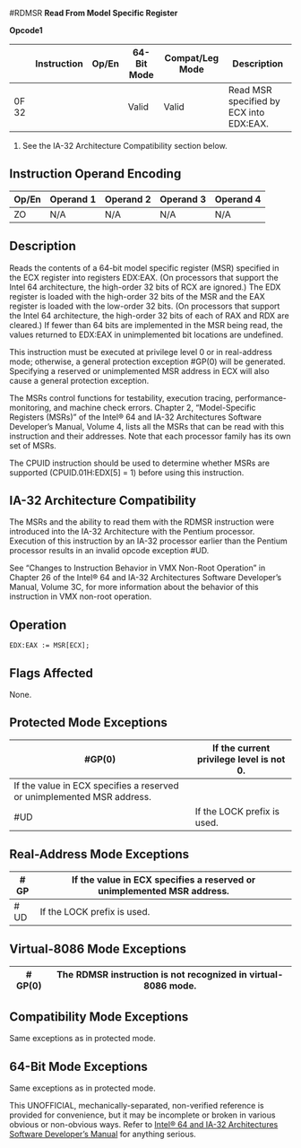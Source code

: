 #RDMSR
**Read From Model Specific Register**

**Opcode1**

|       | Instruction | Op/En | 64-Bit Mode | Compat/Leg Mode | Description                             |
| ----- | ----------- | ----- | ----------- | --------------- | --------------------------------------- |
| 0F 32 |             |       | Valid       | Valid           | Read MSR specified by ECX into EDX:EAX. |

1. See the IA-32 Architecture Compatibility section below.

## Instruction Operand Encoding

| Op/En | Operand 1 | Operand 2 | Operand 3 | Operand 4 |
| ----- | --------- | --------- | --------- | --------- |
| ZO    | N/A       | N/A       | N/A       | N/A       |

## Description

Reads the contents of a 64-bit model specific register (MSR) specified in the ECX register into registers EDX:EAX. (On processors that support the Intel 64 architecture, the high-order 32 bits of RCX are ignored.) The EDX register is loaded with the high-order 32 bits of the MSR and the EAX register is loaded with the low-order 32 bits. (On processors that support the Intel 64 architecture, the high-order 32 bits of each of RAX and RDX are cleared.) If fewer than 64 bits are implemented in the MSR being read, the values returned to EDX:EAX in unimplemented bit locations are undefined.

This instruction must be executed at privilege level 0 or in real-address mode; otherwise, a general protection exception #​​​​GP(0) will be generated. Specifying a reserved or unimplemented MSR address in ECX will also cause a general protection exception.

The MSRs control functions for testability, execution tracing, performance-monitoring, and machine check errors. Chapter 2, “Model-Specific Registers (MSRs)” of the Intel® 64 and IA-32 Architectures Software Developer’s Manual, Volume 4, lists all the MSRs that can be read with this instruction and their addresses. Note that each processor family has its own set of MSRs.

The CPUID instruction should be used to determine whether MSRs are supported (CPUID.01H:EDX[5] = 1) before using this instruction.

## IA-32 Architecture Compatibility

The MSRs and the ability to read them with the RDMSR instruction were introduced into the IA-32 Architecture with the Pentium processor. Execution of this instruction by an IA-32 processor earlier than the Pentium processor results in an invalid opcode exception #​​​UD.

See “Changes to Instruction Behavior in VMX Non-Root Operation” in Chapter 26 of the Intel® 64 and IA-32 Architectures Software Developer’s Manual, Volume 3C, for more information about the behavior of this instruction in VMX non-root operation.

## Operation

```
EDX:EAX := MSR[ECX];

```

## Flags Affected

None.

## Protected Mode Exceptions

| \#​​​​GP(0)                                                            | If the current privilege level is not 0. |
| ---------------------------------------------------------------------- | ---------------------------------------- |
| If the value in ECX specifies a reserved or unimplemented MSR address. |
| #​​​UD                                                                 | If the LOCK prefix is used.              |

## Real-Address Mode Exceptions

| \#​​​​GP | If the value in ECX specifies a reserved or unimplemented MSR address. |
| -------- | ---------------------------------------------------------------------- |
| #​​​UD   | If the LOCK prefix is used.                                            |

## Virtual-8086 Mode Exceptions

| \#​​​​GP(0) | The RDMSR instruction is not recognized in virtual-8086 mode. |
| ----------- | ------------------------------------------------------------- |

## Compatibility Mode Exceptions

Same exceptions as in protected mode.

## 64-Bit Mode Exceptions

Same exceptions as in protected mode.

This UNOFFICIAL, mechanically-separated, non-verified reference is provided for convenience, but it may be
incomplete or broken in various obvious or non-obvious
ways. Refer to [Intel® 64 and IA-32 Architectures Software Developer’s Manual](https://software.intel.com/en-us/download/intel-64-and-ia-32-architectures-sdm-combined-volumes-1-2a-2b-2c-2d-3a-3b-3c-3d-and-4) for anything serious.
